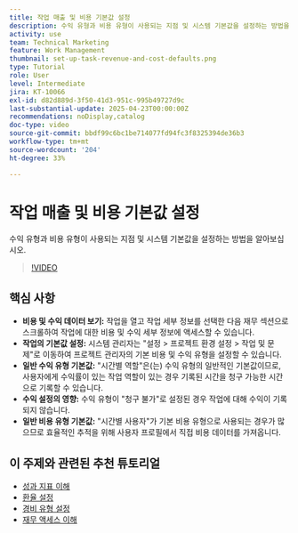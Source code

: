 ```yaml
---
title: 작업 매출 및 비용 기본값 설정
description: 수익 유형과 비용 유형이 사용되는 지점 및 시스템 기본값을 설정하는 방법을 알아보십시오.
activity: use
team: Technical Marketing
feature: Work Management
thumbnail: set-up-task-revenue-and-cost-defaults.png
type: Tutorial
role: User
level: Intermediate
jira: KT-10066
exl-id: d82d889d-3f50-41d3-951c-995b49727d9c
last-substantial-update: 2025-04-23T00:00:00Z
recommendations: noDisplay,catalog
doc-type: video
source-git-commit: bbdf99c6bc1be714077fd94fc3f8325394de36b3
workflow-type: tm+mt
source-wordcount: '204'
ht-degree: 33%

---
```



# 작업 매출 및 비용 기본값 설정

수익 유형과 비용 유형이 사용되는 지점 및 시스템 기본값을 설정하는 방법을 알아보십시오.

>[!VIDEO](https://video.tv.adobe.com/v/3457685/?quality=12&learn=on&enablevpops=1)

## 핵심 사항

* **비용 및 수익 데이터 보기:** 작업을 열고 작업 세부 정보를 선택한 다음 재무 섹션으로 스크롤하여 작업에 대한 비용 및 수익 세부 정보에 액세스할 수 있습니다. &#x200B;
* **작업의 기본값 설정:** 시스템 관리자는 &quot;설정 > 프로젝트 환경 설정 > 작업 및 문제&quot;로 이동하여 프로젝트 관리자의 기본 비용 및 수익 유형을 설정할 수 있습니다&#x200B;.
* **일반 수익 유형 기본값:** &quot;시간별 역할&quot;은(는) 수익 유형의 일반적인 기본값이므로, 사용자에게 수익률이 있는 작업 역할이 있는 경우 기록된 시간을 청구 가능한 시간으로 기록할 수 있습니다. &#x200B;
* **수익 설정의 영향:** 수익 유형이 &quot;청구 불가&quot;로 설정된 경우 작업에 대해 수익이 기록되지 않습니다. &#x200B;
* **일반 비용 유형 기본값:** &quot;시간별 사용자&quot;가 기본 비용 유형으로 사용되는 경우가 많으므로 효율적인 추적을 위해 사용자 프로필에서 직접 비용 데이터를 가져옵니다. &#x200B;


## 이 주제와 관련된 추천 튜토리얼

* [성과 지표 이해](/help/manage-work/project-finances/understand-performance-metrics.md)
* [환율 설정](/help/manage-work/project-finances/set-up-exchange-rates.md)
* [경비 유형 설정](/help/manage-work/project-finances/set-up-expense-types.md)
* [재무 액세스 이해](/help/manage-work/project-finances/understand-financial-access.md)
